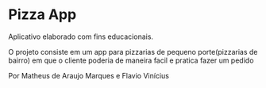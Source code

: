 # Pizza App

Aplicativo elaborado com fins educacionais.

O projeto consiste em um app para pizzarias de pequeno porte(pizzarias de bairro) em que o cliente poderia de maneira facil e pratica fazer um pedido

Por Matheus de Araujo Marques e Flavio Vinícius
